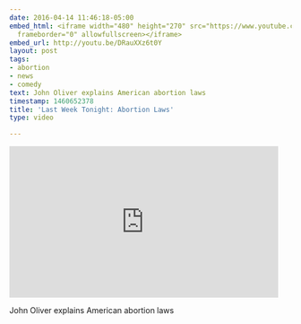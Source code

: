 ```yaml
---
date: 2016-04-14 11:46:18-05:00
embed_html: <iframe width="480" height="270" src="https://www.youtube.com/embed/DRauXXz6t0Y?feature=oembed"
  frameborder="0" allowfullscreen></iframe>
embed_url: http://youtu.be/DRauXXz6t0Y
layout: post
tags:
- abortion
- news
- comedy
text: John Oliver explains American abortion laws
timestamp: 1460652378
title: 'Last Week Tonight: Abortion Laws'
type: video

---
```

<iframe width="480" height="270" src="https://www.youtube.com/embed/DRauXXz6t0Y?feature=oembed" frameborder="0" allowfullscreen></iframe>

John Oliver explains American abortion laws